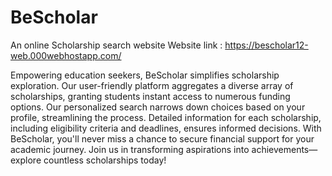 # BeScholar
An online Scholarship search website
Website link : https://bescholar12-web.000webhostapp.com/

Empowering education seekers, BeScholar simplifies scholarship exploration. Our user-friendly platform aggregates a diverse array of scholarships, granting students instant access to numerous funding options. Our personalized search narrows down choices based on your profile, streamlining the process. Detailed information for each scholarship, including eligibility criteria and deadlines, ensures informed decisions. With BeScholar, you'll never miss a chance to secure financial support for your academic journey. Join us in transforming aspirations into achievements—explore countless scholarships today!

